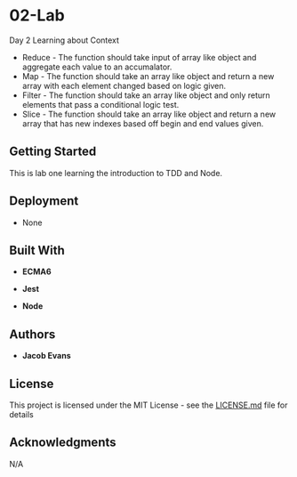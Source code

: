 # 02-Lab 

Day 2 Learning about Context 

* Reduce - The function should take input of array like object and aggregate each value to an accumalator. 
* Map - The function should take an array like object and return a new array with each element changed based on logic given.
* Filter - The function should take an array like object and only return elements that pass a conditional logic test.
* Slice  - The function should take an array like object and return a new array that has new indexes based off begin and end values given.

## Getting Started
This is lab one learning the introduction to TDD and Node. 

## Deployment

* None

## Built With
* **ECMA6**

* **Jest**

* **Node**

## Authors

* **Jacob Evans**

## License

This project is licensed under the MIT License - see the [LICENSE.md](LICENSE.md) file for details

## Acknowledgments

N/A 